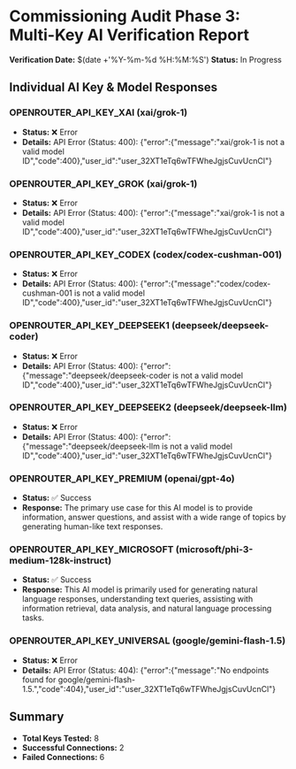 # Commissioning Audit Phase 3: Multi-Key AI Verification Report

**Verification Date:** $(date +'%Y-%m-%d %H:%M:%S')
**Status:** In Progress

## Individual AI Key & Model Responses

### OPENROUTER_API_KEY_XAI (xai/grok-1)
- **Status:** ❌ Error
- **Details:** API Error (Status: 400): {"error":{"message":"xai/grok-1 is not a valid model ID","code":400},"user_id":"user_32XT1eTq6wTFWheJgjsCuvUcnCl"}

### OPENROUTER_API_KEY_GROK (xai/grok-1)
- **Status:** ❌ Error
- **Details:** API Error (Status: 400): {"error":{"message":"xai/grok-1 is not a valid model ID","code":400},"user_id":"user_32XT1eTq6wTFWheJgjsCuvUcnCl"}

### OPENROUTER_API_KEY_CODEX (codex/codex-cushman-001)
- **Status:** ❌ Error
- **Details:** API Error (Status: 400): {"error":{"message":"codex/codex-cushman-001 is not a valid model ID","code":400},"user_id":"user_32XT1eTq6wTFWheJgjsCuvUcnCl"}

### OPENROUTER_API_KEY_DEEPSEEK1 (deepseek/deepseek-coder)
- **Status:** ❌ Error
- **Details:** API Error (Status: 400): {"error":{"message":"deepseek/deepseek-coder is not a valid model ID","code":400},"user_id":"user_32XT1eTq6wTFWheJgjsCuvUcnCl"}

### OPENROUTER_API_KEY_DEEPSEEK2 (deepseek/deepseek-llm)
- **Status:** ❌ Error
- **Details:** API Error (Status: 400): {"error":{"message":"deepseek/deepseek-llm is not a valid model ID","code":400},"user_id":"user_32XT1eTq6wTFWheJgjsCuvUcnCl"}

### OPENROUTER_API_KEY_PREMIUM (openai/gpt-4o)
- **Status:** ✅ Success
- **Response:** The primary use case for this AI model is to provide information, answer questions, and assist with a wide range of topics by generating human-like text responses.

### OPENROUTER_API_KEY_MICROSOFT (microsoft/phi-3-medium-128k-instruct)
- **Status:** ✅ Success
- **Response:**  This AI model is primarily used for generating natural language responses, understanding text queries, assisting with information retrieval, data analysis, and natural language processing tasks.

### OPENROUTER_API_KEY_UNIVERSAL (google/gemini-flash-1.5)
- **Status:** ❌ Error
- **Details:** API Error (Status: 404): {"error":{"message":"No endpoints found for google/gemini-flash-1.5.","code":404},"user_id":"user_32XT1eTq6wTFWheJgjsCuvUcnCl"}

## Summary

- **Total Keys Tested:** 8
- **Successful Connections:** 2
- **Failed Connections:** 6
